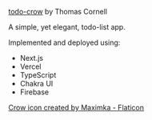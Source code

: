 [todo-crow](https://todo-crow.vercel.app) by Thomas Cornell

A simple, yet elegant, todo-list app.

Implemented and deployed using:
- Next.js
- Vercel
- TypeScript
- Chakra UI
- Firebase


[Crow icon created by Maximka - Flaticon](https://www.flaticon.com/free-icons/crow)

